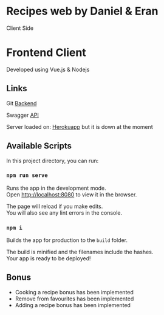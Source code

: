 # Recipes web by Daniel & Eran

Client Side

# Frontend Client
Developed using Vue.js & Nodejs

## Links

Git [Backend](https://github.com/danielbs93/RecipeWeb-Backend)

Swagger [API](https://app.swaggerhub.com/apis-docs/erantoutian/EatAndRepeat/1.0.0#/Recipe)

Server loaded on: [Herokuapp](https://recipe-server-3-3-daniel-eran.herokuapp.com/) but it is down at the moment




## Available Scripts

In this project directory, you can run:

### `npm run serve`

Runs the app in the development mode.<br />
Open [http://localhost:8080](http://localhost:8080) to view it in the browser.

The page will reload if you make edits.<br />
You will also see any lint errors in the console.

### `npm i`

Builds the app for production to the `build` folder.<br />

The build is minified and the filenames include the hashes.<br />
Your app is ready to be deployed!


## Bonus
 - Cooking a recipe bonus has been implemented
 - Remove from favourites has been implemented
 - Adding a recipe bonus has been implemented
 
